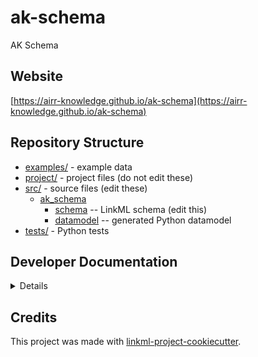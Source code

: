 # ak-schema

AK Schema

## Website

[https://airr-knowledge.github.io/ak-schema](https://airr-knowledge.github.io/ak-schema)

## Repository Structure

* [examples/](examples/) - example data
* [project/](project/) - project files (do not edit these)
* [src/](src/) - source files (edit these)
  * [ak_schema](src/ak_schema)
    * [schema](src/ak_schema/schema) -- LinkML schema
      (edit this)
    * [datamodel](src/ak_schema/datamodel) -- generated
      Python datamodel
* [tests/](tests/) - Python tests

## Developer Documentation

<details>
Use the `make` command to generate project artefacts:

* `make all`: make everything
* `make deploy`: deploys site
</details>

## Credits

This project was made with
[linkml-project-cookiecutter](https://github.com/linkml/linkml-project-cookiecutter).
